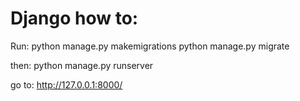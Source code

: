 # Django how to:


Run:
python manage.py makemigrations
python manage.py migrate


then:
python manage.py runserver


go to: http://127.0.0.1:8000/